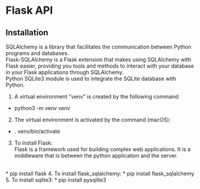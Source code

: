 # Flask API

## Installation
SQLAlchemy is a library that facilitates the communication between Python programs and databases.
<br/>
Flask-SQLAlchemy is a Flask extension that makes using SQLAlchemy with Flask easier, providing you tools and methods to interact with your database in your Flask applications through SQLAlchemy.
<br/>
Python SQLite3 module is used to integrate the SQLite database with Python.


1. A virtual environment "venv" is created by the following command:
* python3 -m venv venv
2. The virtual environment is activated by the command (macOS):
* . venv/bin/activate
3. To install Flask:<br/>
   Flask is a framework used for building complex web applications. It is a middleware that is between the python application and the server.
  <br/> 
 * pip install flask
4. To install flask_sqlalchemy:
* pip install flask_sqlalchemy
5. To install sqlite3:
* pip install pysqlite3 
 
